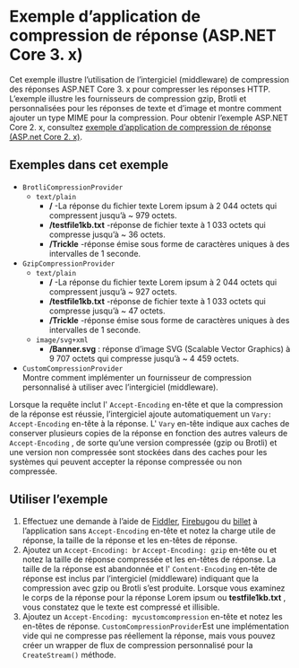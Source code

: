 # <a name="response-compression-sample-application-aspnet-core-3x"></a>Exemple d’application de compression de réponse (ASP.NET Core 3. x)

Cet exemple illustre l’utilisation de l’intergiciel (middleware) de compression des réponses ASP.NET Core 3. x pour compresser les réponses HTTP. L’exemple illustre les fournisseurs de compression gzip, Brotli et personnalisées pour les réponses de texte et d’image et montre comment ajouter un type MIME pour la compression. Pour obtenir l’exemple ASP.NET Core 2. x, consultez [exemple d’application de compression de réponse (ASP.net Core 2. x)](https://github.com/dotnet/AspNetCore.Docs/tree/main/aspnetcore/performance/response-compression/samples/2.x).

## <a name="examples-in-this-sample"></a>Exemples dans cet exemple

* `BrotliCompressionProvider`
  * `text/plain`
    * **/** -La réponse du fichier texte Lorem ipsum à 2 044 octets qui compressent jusqu’à ~ 979 octets.
    * **/testfile1kb.txt** -réponse de fichier texte à 1 033 octets qui compresse jusqu’à ~ 36 octets.
    * **/Trickle** -réponse émise sous forme de caractères uniques à des intervalles de 1 seconde.
* `GzipCompressionProvider`
  * `text/plain`
    * **/** -La réponse du fichier texte Lorem ipsum à 2 044 octets qui compressent jusqu’à ~ 927 octets.
    * **/testfile1kb.txt** -réponse de fichier texte à 1 033 octets qui compresse jusqu’à ~ 47 octets.
    * **/Trickle** -réponse émise sous forme de caractères uniques à des intervalles de 1 seconde.
  * `image/svg+xml`
    * **/Banner.svg** : réponse d’image SVG (Scalable Vector Graphics) à 9 707 octets qui compresse jusqu’à ~ 4 459 octets.
* `CustomCompressionProvider`<br>Montre comment implémenter un fournisseur de compression personnalisé à utiliser avec l’intergiciel (middleware).

Lorsque la requête inclut l' `Accept-Encoding` en-tête et que la compression de la réponse est réussie, l’intergiciel ajoute automatiquement un `Vary: Accept-Encoding` en-tête à la réponse. L' `Vary` en-tête indique aux caches de conserver plusieurs copies de la réponse en fonction des autres valeurs de `Accept-Encoding` , de sorte qu’une version compressée (gzip ou Brotli) et une version non compressée sont stockées dans des caches pour les systèmes qui peuvent accepter la réponse compressée ou non compressée.

## <a name="use-the-sample"></a>Utiliser l’exemple

1. Effectuez une demande à l’aide de [Fiddler](https://www.telerik.com/fiddler), [Firebug](https://getfirebug.com/)ou du [billet](https://www.getpostman.com/) à l’application sans `Accept-Encoding` en-tête et notez la charge utile de réponse, la taille de la réponse et les en-têtes de réponse.
1. Ajoutez un `Accept-Encoding: br` `Accept-Encoding: gzip` en-tête ou et notez la taille de réponse compressée et les en-têtes de réponse. La taille de la réponse est abandonnée et l' `Content-Encoding` en-tête de réponse est inclus par l’intergiciel (middleware) indiquant que la compression avec gzip ou Brotli s’est produite. Lorsque vous examinez le corps de la réponse pour la réponse Lorem ipsum ou **testfile1kb.txt** , vous constatez que le texte est compressé et illisible.
1. Ajoutez un `Accept-Encoding: mycustomcompression` en-tête et notez les en-têtes de réponse. `CustomCompressionProvider`Est une implémentation vide qui ne compresse pas réellement la réponse, mais vous pouvez créer un wrapper de flux de compression personnalisé pour la `CreateStream()` méthode.
